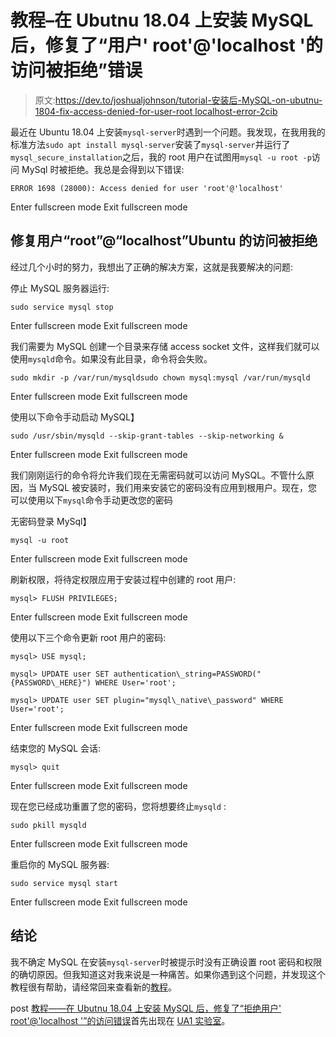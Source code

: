 # 教程–在 Ubutnu 18.04 上安装 MySQL 后，修复了“用户' root'@'localhost '的访问被拒绝”错误

> 原文:[https://dev.to/joshualjohnson/tutorial-安装后-MySQL-on-ubutnu-1804-fix-access-denied-for-user-root localhost-error-2cib](https://dev.to/joshualjohnson/tutorial--after-installing-mysql-on-ubutnu-1804-fix-access-denied-for-user-rootlocalhost-error-2cib)

最近在 Ubuntu 18.04 上安装`mysql-server`时遇到一个问题。我发现，在我用我的标准方法`sudo apt install mysql-server`安装了`mysql-server`并运行了`mysql_secure_installation`之后，我的 root 用户在试图用`mysql -u root -p`访问 MySql 时被拒绝。我总是会得到以下错误:

```
ERROR 1698 (28000): Access denied for user 'root'@'localhost' 
```

Enter fullscreen mode Exit fullscreen mode

## 修复用户“root”@“localhost”Ubuntu 的访问被拒绝

经过几个小时的努力，我想出了正确的解决方案，这就是我要解决的问题:

停止 MySQL 服务器运行:

```
sudo service mysql stop 
```

Enter fullscreen mode Exit fullscreen mode

我们需要为 MySQL 创建一个目录来存储 access socket 文件，这样我们就可以使用`mysqld`命令。如果没有此目录，命令将会失败。

```
sudo mkdir -p /var/run/mysqldsudo chown mysql:mysql /var/run/mysqld 
```

Enter fullscreen mode Exit fullscreen mode

使用以下命令手动启动 MySQL】

```
sudo /usr/sbin/mysqld --skip-grant-tables --skip-networking & 
```

Enter fullscreen mode Exit fullscreen mode

我们刚刚运行的命令将允许我们现在无需密码就可以访问 MySQL。不管什么原因，当 MySQL 被安装时，我们用来安装它的密码没有应用到根用户。现在，您可以使用以下`mysql`命令手动更改您的密码

无密码登录 MySql】

```
mysql -u root 
```

Enter fullscreen mode Exit fullscreen mode

刷新权限，将待定权限应用于安装过程中创建的 root 用户:

```
mysql> FLUSH PRIVILEGES; 
```

Enter fullscreen mode Exit fullscreen mode

使用以下三个命令更新 root 用户的密码:

```
mysql> USE mysql;

mysql> UPDATE user SET authentication\_string=PASSWORD("{PASSWORD\_HERE}") WHERE User='root';

mysql> UPDATE user SET plugin="mysql\_native\_password" WHERE User='root'; 
```

Enter fullscreen mode Exit fullscreen mode

结束您的 MySQL 会话:

```
mysql> quit 
```

Enter fullscreen mode Exit fullscreen mode

现在您已经成功重置了您的密码，您将想要终止`mysqld` :

```
sudo pkill mysqld 
```

Enter fullscreen mode Exit fullscreen mode

重启你的 MySQL 服务器:

```
sudo service mysql start 
```

Enter fullscreen mode Exit fullscreen mode

## 结论

我不确定 MySQL 在安装`mysql-server`时被提示时没有正确设置 root 密码和权限的确切原因。但我知道这对我来说是一种痛苦。如果你遇到这个问题，并发现这个教程很有帮助，请经常回来查看新的[教程](https://ua1.us/news/topic/tutorials/)。

post [教程——在 Ubutnu 18.04 上安装 MySQL 后，修复了“拒绝用户' root'@'localhost '”的访问错误](https://ua1.us/news/tutorials/tutorial-fix-mysql-access-denied-for-user-rootlocalhost-error/)首先出现在 [UA1 实验室](https://ua1.us)。